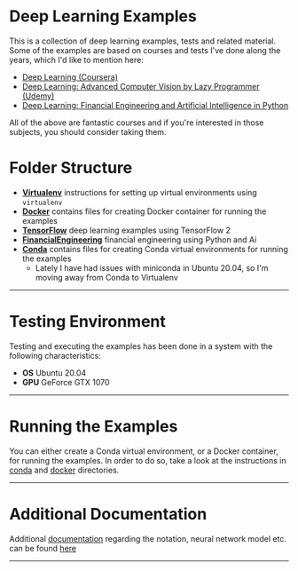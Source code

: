 # Deep Learning Examples

This is a collection of deep learning examples, tests and related material. Some of the examples are based on courses and tests I've done
along the years, which I'd like to mention here:

* [Deep Learning (Coursera)](https://www.coursera.org/specializations/deep-learning?)
* [Deep Learning: Advanced Computer Vision by Lazy Programmer (Udemy)](https://www.udemy.com/course/advanced-computer-vision)
* [Deep Learning: Financial Engineering and Artificial Intelligence in Python](https://deeplearningcourses.com/c/ai-finance)

All of the above are fantastic courses and if you're interested in those subjects, you should consider taking them.

# Folder Structure

* **[Virtualenv](./virtualenv/README.md)** instructions for setting up virtual environments using `virtualenv`
* **[Docker](./docker/README.md)** contains files for creating Docker container for running the examples
* **[TensorFlow](./TensorFlow/README.md)** deep learning examples using TensorFlow 2
* **[FinancialEngineering](./FinancialEngineering/README.md)** financial engineering using Python and Ai
* **[Conda](./conda/README.md)** contains files for creating Conda virtual environments for running the examples
  * Lately I have had issues with miniconda in Ubuntu 20.04, so I'm moving away from Conda to Virtualenv

---

# Testing Environment

Testing and executing the examples has been done in a system with the following characteristics:

* **OS** Ubuntu 20.04
* **GPU** GeForce GTX 1070

---

# Running the Examples

You can either create a Conda virtual environment, or a Docker container, for running the examples. In order to do so,
take a look at the instructions in [conda](./conda/README.md) and [docker](./docker/README.md) directories.

---

# Additional Documentation

Additional [documentation](./documentation/README.md) regarding the notation, neural network model etc. can be found [here](./documentation/README.md)

---


